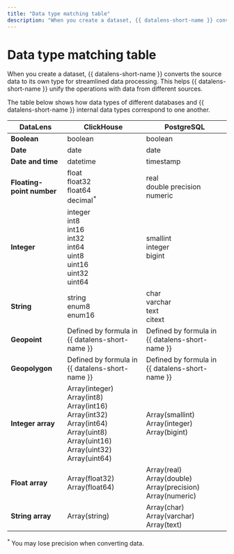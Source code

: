 ```yaml
---
title: "Data type matching table"
description: "When you create a dataset, {{ datalens-short-name }} converts the source data to its own type for streamlined data processing. This helps {{ datalens-short-name }} unify operations with data from different sources."
---
```


# Data type matching table

When you create a dataset, {{ datalens-short-name }} converts the source data to its own type for streamlined data processing.
This helps {{ datalens-short-name }} unify the operations with data from different sources.

The table below shows how data types of different databases and {{ datalens-short-name }} internal data types correspond to one another.

DataLens | ClickHouse | PostgreSQL |
----- | ----- | ----- |
**Boolean** | boolean | boolean |
**Date** | date | date |
**Date and time** | datetime | timestamp |
**Floating-point number** | float<br/>float32<br/>float64<br/>decimal<sup>*</sup> | real<br/>double precision<br/>numeric |
**Integer** | integer<br/>int8<br/>int16<br/>int32<br/>int64<br/>uint8<br/>uint16<br/>uint32<br/>uint64 | smallint<br/>integer<br/>bigint |
**String** | string<br/>enum8<br/>enum16 | char<br/>varchar<br/>text<br/>citext<br/> |
**Geopoint** | Defined by formula in {{ datalens-short-name }} | Defined by formula in {{ datalens-short-name }} |
**Geopolygon** | Defined by formula in {{ datalens-short-name }} | Defined by formula in {{ datalens-short-name }} |
**Integer array** | Array(integer)<br/> Array(int8)<br/>Array(int16)<br/>Array(int32)<br/>Array(int64)<br/>Array(uint8)<br/>Array(uint16)<br/>Array(uint32)<br/>Array(uint64) | Array(smallint)<br/>Array(integer)<br/>Array(bigint) |
**Float array** | Array(float32)<br/>Array(float64) | Array(real)<br/>Array(double)<br/>Array(precision)<br/>Array(numeric)|
**String array** | Array(string) | Array(char)<br/>Array(varchar)<br/>Array(text) |

<sup>*</sup> You may lose precision when converting data.
